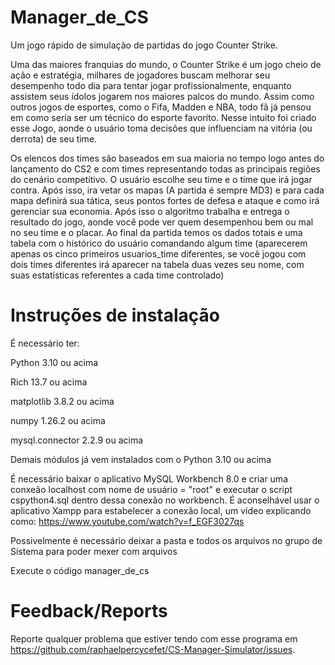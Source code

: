 # Manager_de_CS

Um jogo rápido de simulação de partidas do jogo Counter Strike.

Uma das maiores franquias do mundo, o Counter Strike é um jogo cheio de ação e estratégia, milhares de jogadores buscam melhorar seu desempenho todo dia para tentar jogar profissionalmente, enquanto assistem seus ídolos jogarem nos maiores palcos do mundo. Assim como outros jogos de esportes, como o Fifa, Madden e NBA, todo fã já pensou em como seria ser um técnico do esporte favorito. Nesse intuito foi criado esse Jogo, aonde o usuário toma decisões que influenciam na vitória (ou derrota) de seu time. 

Os elencos dos times são baseados em sua maioria no tempo logo antes do lançamento do CS2 e com times representando todas as principais regiões do cenário competitivo. O usuário escolhe seu time e o time que irá jogar contra. Após isso, ira vetar os mapas (A partida é sempre MD3) e para cada mapa definirá sua tática, seus pontos fortes de defesa e ataque e como irá gerenciar sua economia. Após isso o algoritmo trabalha e entrega o resultado do jogo, aonde você pode ver quem desempenhou bem ou mal no seu time e o placar. Ao final da partida temos os dados totais e uma tabela com o histórico do usuário comandando algum time (aparecerem apenas os cinco primeiros usuarios_time diferentes, se você jogou com dois times diferentes irá aparecer na tabela duas vezes seu nome, com suas estatísticas referentes a cada time controlado)


# Instruções de instalação

É necessário ter:

Python 3.10 ou acima 

Rich 13.7 ou acima

matplotlib 3.8.2 ou acima

numpy 1.26.2 ou acima

mysql.connector 2.2.9 ou acima


Demais módulos já vem instalados com o Python 3.10 ou acima

É necessário baixar o aplicativo MySQL Workbench 8.0 e criar uma conxeão localhost com nome de usuário = "root" e executar o script cspython4.sql dentro dessa conexão no workbench.
É aconselhável usar o aplicativo Xampp para estabelecer a conexão local, um vídeo explicando como: https://www.youtube.com/watch?v=f_EGF3027qs

Possivelmente é necessário deixar a pasta e todos os arquivos no grupo de Sistema para poder mexer com arquivos

Execute o código manager_de_cs

# Feedback/Reports

Reporte qualquer problema que estiver tendo com esse programa em https://github.com/raphaelpercycefet/CS-Manager-Simulator/issues.
